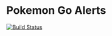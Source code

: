 # Pokemon Go Alerts

[![Build Status](https://travis-ci.org/cristianrgreco/pokemon-go-alerts.svg?branch=master)](https://travis-ci.org/cristianrgreco/pokemon-go-alerts)
